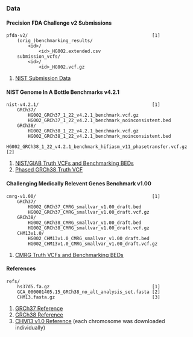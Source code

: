 ### Data

#### Precision FDA Challenge v2 Submissions
```
pfda-v2/                                              [1]
    (orig_)benchmarking_results/
        <id>/
            <id>_HG002.extended.csv
    submission_vcfs/
        <id>/
            <id>_HG002.vcf.gz
```
1. [NIST Submission Data](https://data.nist.gov/od/id/mds2-2336)

#### NIST Genome In A Bottle Benchmarks v4.2.1
```
nist-v4.2.1/                                          [1]
    GRCh37/
        HG002_GRCh37_1_22_v4.2.1_benchmark.vcf.gz
        HG002_GRCh37_1_22_v4.2.1_benchmark_noinconsistent.bed
    GRCh38/
        HG002_GRCh38_1_22_v4.2.1_benchmark.vcf.gz
        HG002_GRCh38_1_22_v4.2.1_benchmark_noinconsistent.bed
        HG002_GRCh38_1_22_v4.2.1_benchmark_hifiasm_v11_phasetransfer.vcf.gz [2]
```
1. [NIST/GIAB Truth VCFs and Benchmarking BEDs](https://ftp-trace.ncbi.nlm.nih.gov/ReferenceSamples/giab/release/AshkenazimTrio/HG002_NA24385_son/NISTv4.2.1/)
2. [Phased GRCh38 Truth VCF](https://ftp-trace.ncbi.nlm.nih.gov/ReferenceSamples/giab/release/AshkenazimTrio/HG002_NA24385_son/NISTv4.2.1/GRCh38/SupplementaryFiles/)


#### Challenging Medically Relevent Genes Benchmark v1.00
```
cmrg-v1.00/                                           [1]
    GRCh37/
        HG002_GRCh37_CMRG_smallvar_v1.00_draft.bed
        HG002_GRCh37_CMRG_smallvar_v1.00_draft.vcf.gz
    GRCh38/
        HG002_GRCh38_CMRG_smallvar_v1.00_draft.bed
        HG002_GRCh38_CMRG_smallvar_v1.00_draft.vcf.gz
    CHM13v1.0/
        HG002_CHM13v1.0_CMRG_smallvar_v1.00_draft.bed
        HG002_CHM13v1.0_CMRG_smallvar_v1.00_draft.vcf.gz
```
1. [CMRG Truth VCFs and Benchmarking BEDs](https://ftp-trace.ncbi.nlm.nih.gov/ReferenceSamples/giab/release/AshkenazimTrio/HG002_NA24385_son/CMRG_v1.00/)

#### References
```
refs/
    hs37d5.fa.gz                                      [1]
    GCA_000001405.15_GRCh38_no_alt_analysis_set.fasta [2]
    CHM13.fasta.gz                                    [3]
```
1. [GRCh37 Reference](https://ftp-trace.ncbi.nlm.nih.gov/ReferenceSamples/giab/release/references/GRCh37)
2. [GRCh38 Reference](https://ftp-trace.ncbi.nlm.nih.gov/ReferenceSamples/giab/release/references/GRCh38)
3. [CHM13 v1.0 Reference](https://www.ncbi.nlm.nih.gov/assembly/GCA_009914755.2) (each chromosome was downloaded individually)
